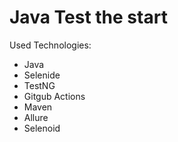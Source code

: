 # Java Test the start
Used Technologies:
- Java 
- Selenide
- TestNG
- Gitgub Actions
- Maven
- Allure
- Selenoid
